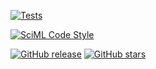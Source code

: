 [![Tests](https://github.com/iliailmer/ParameterEstimation.jl/actions/workflows/tests.yml/badge.svg)](https://github.com/iliailmer/ParameterEstimation.jl/actions/workflows/tests.yml)

[![SciML Code Style](https://img.shields.io/static/v1?label=code%20style&message=SciML&color=9558b2&labelColor=389826)](https://github.com/SciML/SciMLStyle)

<p><a href="https://GitHub.com/iliailmer/ParameterIdentifiability.jl/releases/"><img alt="GitHub release" src="https://img.shields.io/github/release/iliailmer/ParameterIdentifiability.svg"></a> <a href="https://GitHub.com/iliailmer/ParameterIdentifiability.jl/stargazers/"><img alt="GitHub stars" src="https://img.shields.io/github/stars/iliailmer/ParameterIdentifiability.svg?style=social&amp;label=Star&amp;maxAge=2592000"></a> </p>

